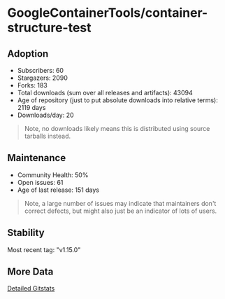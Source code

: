 # GoogleContainerTools/container-structure-test

## Adoption

- Subscribers: 60
- Stargazers: 2090
- Forks: 183
- Total downloads (sum over all releases and artifacts): 43094
- Age of repository (just to put absolute downloads into relative terms): 2119 days
- Downloads/day: 20

> Note, no downloads likely means this is distributed using source tarballs instead.

## Maintenance

- Community Health: 50%
- Open issues: 61
- Age of last release: 151 days

> Note, a large number of issues may indicate that maintainers don't correct defects, but might also
> just be an indicator of lots of users.

## Stability

Most recent tag: "v1.15.0"

## More Data

[Detailed Gitstats](/bazel-catalog/gitstats/GoogleContainerTools/container-structure-test)

